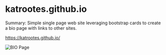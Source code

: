 # katrootes.github.io

Summary:
Simple single page web site leveraging bootstrap cards to create a bio page with links to other sites.

https://katrootes.github.io/

![BIO Page](http://katrootes.github.io/WebSite.png)


